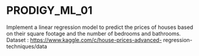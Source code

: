 # PRODIGY_ML_01
Implement a linear regression model to predict the prices of houses based on their square footage and the number of bedrooms and bathrooms. 
Dataset : https://www.kaggle.com/c/house-prices-advanced- regression-techniques/data
